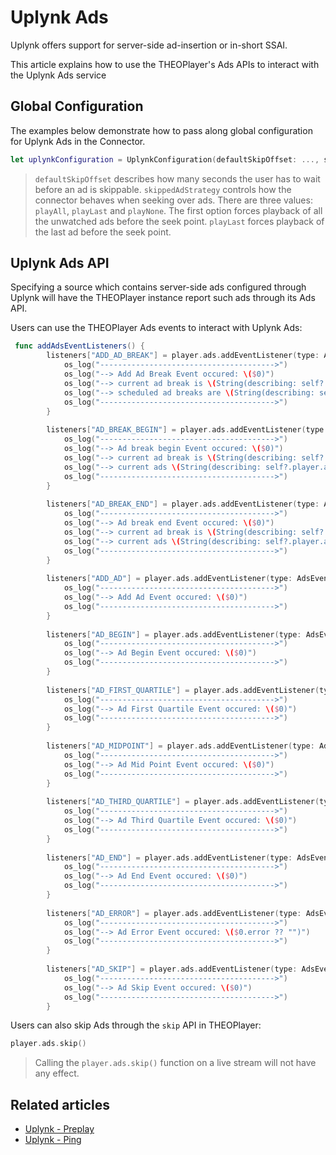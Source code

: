 # Uplynk Ads

Uplynk offers support for server-side ad-insertion or in-short SSAI. 

This article explains how to use the THEOPlayer's Ads APIs to interact with the Uplynk Ads service

## Global Configuration

The examples below demonstrate how to pass along global configuration for Uplynk Ads in the Connector. 

```swift
let uplynkConfiguration = UplynkConfiguration(defaultSkipOffset: ..., skippedAdStrategy: ...)
```

> `defaultSkipOffset` describes how many seconds the user has to wait before an ad is skippable. `skippedAdStrategy` controls how the connector behaves when seeking over ads. There are three values: `playAll`, `playLast` and `playNone`. The first option forces playback of all the unwatched ads before the seek point. `playLast` forces playback of the last ad before the seek point. 

## Uplynk Ads API

Specifying a source which contains server-side ads configured through Uplynk will have the THEOPlayer instance report such ads through its Ads API. 

Users can use the THEOPlayer Ads events to interact with Uplynk Ads: 
```swift
 func addAdsEventListeners() {
        listeners["ADD_AD_BREAK"] = player.ads.addEventListener(type: AdsEventTypes.ADD_AD_BREAK) { [weak self] in
            os_log("--------------------------------------->")
            os_log("--> Add Ad Break Event occured: \($0)")
            os_log("--> current ad break is \(String(describing: self?.player.ads.currentAdBreak))")
            os_log("--> scheduled ad breaks are \(String(describing: self?.player.ads.scheduledAdBreaks))")
            os_log("--------------------------------------->")
        }
        
        listeners["AD_BREAK_BEGIN"] = player.ads.addEventListener(type: AdsEventTypes.AD_BREAK_BEGIN) { [weak self] in
            os_log("--------------------------------------->")
            os_log("--> Ad break begin Event occured: \($0)")
            os_log("--> current ad break is \(String(describing: self?.player.ads.currentAdBreak))")
            os_log("--> current ads \(String(describing: self?.player.ads.currentAds))")
            os_log("--------------------------------------->")
        }
        
        listeners["AD_BREAK_END"] = player.ads.addEventListener(type: AdsEventTypes.AD_BREAK_END) { [weak self] in
            os_log("--------------------------------------->")
            os_log("--> Ad break end Event occured: \($0)")
            os_log("--> current ad break is \(String(describing: self?.player.ads.currentAdBreak))")
            os_log("--> current ads \(String(describing: self?.player.ads.currentAds))")
            os_log("--------------------------------------->")
        }
        
        listeners["ADD_AD"] = player.ads.addEventListener(type: AdsEventTypes.ADD_AD) {
            os_log("--------------------------------------->")
            os_log("--> Add Ad Event occured: \($0)")
            os_log("--------------------------------------->")
        }
        
        listeners["AD_BEGIN"] = player.ads.addEventListener(type: AdsEventTypes.AD_BEGIN) {
            os_log("--------------------------------------->")
            os_log("--> Ad Begin Event occured: \($0)")
            os_log("--------------------------------------->")
        }
        
        listeners["AD_FIRST_QUARTILE"] = player.ads.addEventListener(type: AdsEventTypes.AD_FIRST_QUARTILE) {
            os_log("--------------------------------------->")
            os_log("--> Ad First Quartile Event occured: \($0)")
            os_log("--------------------------------------->")
        }
        
        listeners["AD_MIDPOINT"] = player.ads.addEventListener(type: AdsEventTypes.AD_MIDPOINT) {
            os_log("--------------------------------------->")
            os_log("--> Ad Mid Point Event occured: \($0)")
            os_log("--------------------------------------->")
        }
        
        listeners["AD_THIRD_QUARTILE"] = player.ads.addEventListener(type: AdsEventTypes.AD_THIRD_QUARTILE) {
            os_log("--------------------------------------->")
            os_log("--> Ad Third Quartile Event occured: \($0)")
            os_log("--------------------------------------->")
        }
        
        listeners["AD_END"] = player.ads.addEventListener(type: AdsEventTypes.AD_END) {
            os_log("--------------------------------------->")
            os_log("--> Ad End Event occured: \($0)")
            os_log("--------------------------------------->")
        }
        
        listeners["AD_ERROR"] = player.ads.addEventListener(type: AdsEventTypes.AD_ERROR) {
            os_log("--------------------------------------->")
            os_log("--> Ad Error Event occured: \($0.error ?? "")")
            os_log("--------------------------------------->")
        }
        
        listeners["AD_SKIP"] = player.ads.addEventListener(type: AdsEventTypes.AD_SKIP) {
            os_log("--------------------------------------->")
            os_log("--> Ad Skip Event occured: \($0)")
            os_log("--------------------------------------->")
        }
```

Users can also skip Ads through the `skip` API in THEOPlayer: 
```swift
player.ads.skip()
```

> Calling the `player.ads.skip()` function on a live stream will not have any effect.


## Related articles

- [Uplynk - Preplay](./01-preplay.md)
- [Uplynk - Ping](./03-ping.md)
